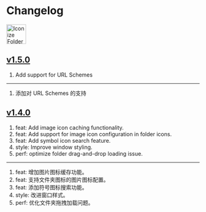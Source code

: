 Changelog
===

<a target="_blank" href="https://apps.apple.com/app/iconize-folder/id6478772538" title="Iconize Folder for macOS">
  <img alt="Iconize Folder AppStore" src="https://jaywcjlove.github.io/sb/download/macos.svg" height="51">
</a>

## [v1.5.0](https://github.com/jaywcjlove/IconizeFolder/releases/tag/v1.5.0)

1. Add support for URL Schemes

---

1. 添加对 URL Schemes 的支持

## [v1.4.0](https://github.com/jaywcjlove/IconizeFolder/releases/tag/v1.4.0)

1. feat: Add image icon caching functionality.
2. feat: Add support for image icon configuration in folder icons.
3. feat: Add symbol icon search feature.
4. style: Improve window styling.
5. perf: optimize folder drag-and-drop loading issue.

---

1. feat: 增加图片图标缓存功能。
2. feat: 支持文件夹图标的图片图标配置。
3. feat: 添加符号图标搜索功能。
4. style: 改进窗口样式。
5. perf: 优化文件夹拖拽加载问题。
